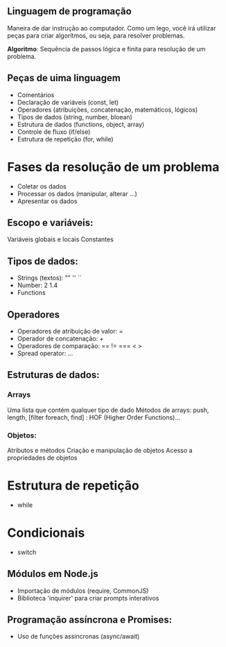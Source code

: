 ## Linguagem de programação

Maneira de dar instrução ao computador.
Como um lego, você irá utilizar peças para criar algorítmos, ou seja, para resolver problemas.

**Algoritmo**: Sequência de passos lógica e finita para resolução de um problema.

## Peças de uima linguagem

- Comentários
- Declaração de variáveis (const, let)
- Operadores (atribuições, concatenação, matemáticos, lógicos)
- Tipos de dados (string, number, bloean)
- Estrutura de dados (functions, object, array)
- Controle de fluxo (if/else)
- Estrutura de repetição (for, while)

# Fases da resolução de um problema

- Coletar os dados
- Processar os dados (manipular, alterar ...)
- Apresentar os dados

## Escopo e variáveis:

Variáveis globais e locais
Constantes

## Tipos de dados:

- Strings (textos): "" '' ``
- Number: 2 1.4
- Functions

## Operadores

- Operadores de atribuição de valor: =
- Operador de concatenação: +
- Operadores de comparação: == != === < >
- Spread operator: ...

## Estruturas de dados:

### Arrays

Uma lista que contém qualquer tipo de dado
Métodos de arrays: push, length, [filter foreach, find] : HOF (Higher Order Functions)...

### Objetos:

Atributos e métodos
Criação e manipulação de objetos
Acesso a propriedades de objetos

# Estrutura de repetição

- while

# Condicionais

- switch

## Módulos em Node.js

- Importação de módulos (require, CommonJS)
- Biblioteca 'inquirer' para criar prompts interativos

## Programação assíncrona e Promises:

- Uso de funções assíncronas (async/await)
